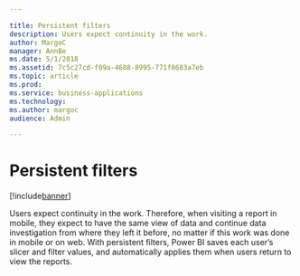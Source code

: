 ```yaml
---

title: Persistent filters
description: Users expect continuity in the work.
author: MargoC
manager: AnnBe
ms.date: 5/1/2018
ms.assetid: 7c5c27cd-f09a-4688-8995-771f8683a7eb
ms.topic: article
ms.prod: 
ms.service: business-applications
ms.technology: 
ms.author: margoc
audience: Admin

---
```

#  Persistent filters




[!include[banner](../../../includes/banner.md)]

Users expect continuity in the work. Therefore, when visiting a report in
mobile, they expect to have the same view of data and continue data
investigation from where they left it before, no matter if this work was done in
mobile or on web. With persistent filters, Power BI saves each user’s slicer and
filter values, and automatically applies them when users return to view the
reports.
